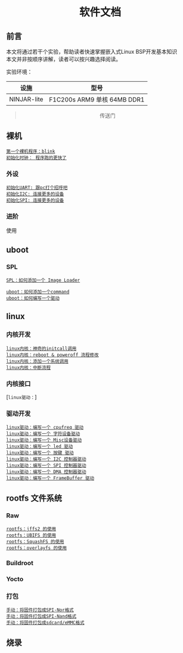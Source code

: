 # <h1 align="center">软件文档</h1>

## 前言

本文将通过若干个实验，帮助读者快速掌握嵌入式Linux BSP开发基本知识</br>
本文并非按顺序讲解，读者可以按兴趣选择阅读。

实验环境：

| 设施 | 型号 |
| ---  | --- |
| NINJAR-lite | F1C200s ARM9 单核 64MB DDR1

> <p align="center">传送门</p>

## <h2>裸机</h2>
[`第一个裸机程序：blink`](noos/first_blink.md) </br>
[`初始化时钟： 程序跑的更快了`](noos/first_blink.md) </br>

### 外设
[`初始化UART: 跟pc打个招呼吧`]() </br>
[`初始化I2C: 连接更多的设备`]() </br>
[`初始化SPI: 连接更多的设备`]() </br>

### 进阶
使用

## <h2>uboot</h2>
### SPL
[`SPL：如何添加一个 Image Loader`](uboot/spl_image_loader.md) </br>

[`uboot：如何添加一个command`]() </br>
[`uboot：如何编写一个驱动`]() </br>

## <h2>linux</h2>
### <h3>内核开发</h3>
[`linux内核：神奇的initcall调用`](linux/amazing_initcall.md) </br>
[`linux内核：reboot & poweroff 流程修改`]() </br>
[`linux内核：添加一个系统调用`]() </br>
[`linux内核：中断流程`]() </br>

### <h3>内核接口</h3>
[`linux驱动：`]

### <h3>驱动开发</h3>
[`linux驱动：编写一个 cpufreq 驱动`]() </br>
[`linux驱动：编写一个 字符设备驱动`]() </br>
[`linux驱动：编写一个 Misc设备驱动`]() </br>
[`linux驱动：编写一个 led 驱动`]() </br>
[`linux驱动：编写一个 按键 驱动`]() </br>
[`linux驱动：编写一个 I2C 控制器驱动`]() </br>
[`linux驱动：编写一个 SPI 控制器驱动`]() </br>
[`linux驱动：编写一个 DMA 控制器驱动`]() </br>
[`linux驱动：编写一个 FrameBuffer 驱动`]() </br>

## <h2>rootfs 文件系统</h2>
### <h3>Raw</h3>
[`rootfs：jffs2 的使用`](rootfs/ubifs_usage.md) </br>
[`rootfs：UBIFS 的使用`](rootfs/ubifs_usage.md) </br>
[`rootfs：SquashFS 的使用`](rootfs/ubifs_usage.md) </br>
[`rootfs：overlayfs 的使用`](rootfs/ubifs_usage.md) </br>

### <h3>Buildroot</h3>

### <h3>Yocto</h3>

### <h3>打包</h3>
[`手动：将固件打包成SPI-Nor格式`]() </br>
[`手动：将固件打包成SPI-Nand格式`]() </br>
[`手动：将固件打包成sdcard/eMMC格式`]() </br>

## <h2>烧录</h2>